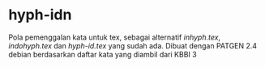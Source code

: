# hyph-idn
Pola pemenggalan kata untuk tex, sebagai alternatif *inhyph.tex*, *indohyph.tex* dan *hyph-id.tex* yang sudah ada. 
Dibuat dengan PATGEN 2.4 debian berdasarkan daftar kata yang diambil dari KBBI 3
